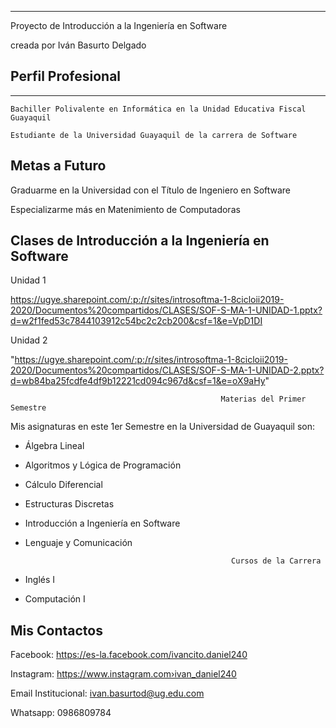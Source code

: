 
---
Proyecto de Introducción a la Ingeniería en Software

creada por
Iván Basurto Delgado
  


## Perfil Profesional

---
```{r setup, include=FALSE}
Bachiller Polivalente en Informática en la Unidad Educativa Fiscal Guayaquil

Estudiante de la Universidad Guayaquil de la carrera de Software
```

## Metas a Futuro

Graduarme en la Universidad con el Título de Ingeniero en Software

Especializarme más en Matenimiento de Computadoras


## Clases de Introducción a la Ingeniería en Software 

Unidad 1

https://ugye.sharepoint.com/:p:/r/sites/introsoftma-1-8cicloii2019-2020/Documentos%20compartidos/CLASES/SOF-S-MA-1-UNIDAD-1.pptx?d=w2f1fed53c7844103912c54bc2c2cb200&csf=1&e=VpD1DI

Unidad 2
 
"https://ugye.sharepoint.com/:p:/r/sites/introsoftma-1-8cicloii2019-2020/Documentos%20compartidos/CLASES/SOF-S-MA-1-UNIDAD-2.pptx?d=wb84ba25fcdfe4df9b12221cd094c967d&csf=1&e=oX9aHy" 


                                                   Materias del Primer Semestre
                                                   
Mis asignaturas en este 1er Semestre en la Universidad de Guayaquil son: 

* Álgebra Lineal
* Algoritmos y Lógica de Programación
* Cálculo Diferencial
* Estructuras Discretas
* Introducción a Ingeniería en Software
* Lenguaje y Comunicación


                                                    Cursos de la Carrera 

* Inglés I
* Computación I



## Mis Contactos

Facebook: https://es-la.facebook.com/ivancito.daniel240 

Instagram: https://www.instagram.com›ivan_daniel240 

Email Institucional: ivan.basurtod@ug.edu.com

Whatsapp: 0986809784

